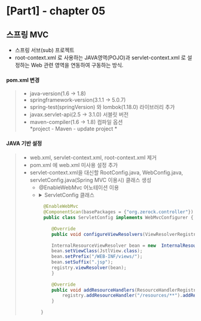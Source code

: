 [Part1] - chapter 05
=========================

스프링 MVC 
--------
- 스프링 서브(sub) 프로젝트
- root-context.xml 로 사용하는 JAVA영역(POJO)과 servlet-context.xml 로 설정하는 Web 관련 영역을 연동하여 구동하는 방식. 

#### pom.xml 변경 
> - java-version(1.6 → 1.8)   
> - springframework-version(3.1.1 → 5.0.7)   
> - spring-test(springVersion) 와 lombok(1.18.0) 라이브러리 추가
> - javax.servlet-api(2.5 → 3.1.0) 서블릿 버전  
> - maven-compiler(1.6 → 1.8) 컴파일 옵션  
*project - Maven - update project *   

#### JAVA 기반 설정   
> - web.xml, servlet-context.xml, root-context.xml 제거   
> - pom.xml 에 web.xml 미사용 설정 추가 
> - servlet-context.xml을 대신할 RootConfig.java, WebConfig.java, servletConfig.java(Spring MVC 이용시) 클래스 생성   
>	* @EnableWebMvc 어노테이션 이용
> 	* <details markdown="1">
> 		<summary>ServletConfig 클래스</summary> 
> 	```java
>		 @EnableWebMvc
>		 @ComponentScan(basePackages = {"org.zerock.controller"})
>		 public class ServletConfig implements WebMvcConfigurer {
> 		
>		 	@Override
> 			public void configureViewResolvers(ViewResolverRegistry registry) {
> 		
> 			InternalResourceViewResolver bean = new  InternalResourceViewResolver();
> 			bean.setViewClass(JstlView.class);
> 			bean.setPrefix("/WEB-INF/views/");
>			bean.setSuffix(".jsp");
>			registry.viewResolver(bean);
>			}
>			
>			@Override
>			public void addResourceHandlers(ResourceHandlerRegistry registry) { 
>				registry.addResourceHandler("/resources/**").addResourceLocations("/resources/");
>			}
>		
> 		}	
>	``` 
></details>
> 
